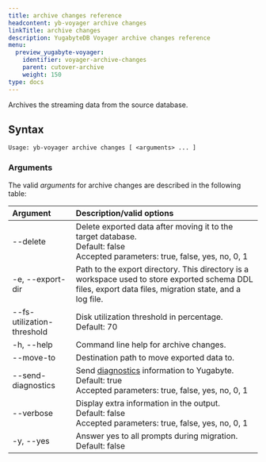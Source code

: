 ```yaml
---
title: archive changes reference
headcontent: yb-voyager archive changes
linkTitle: archive changes
description: YugabyteDB Voyager archive changes reference
menu:
  preview_yugabyte-voyager:
    identifier: voyager-archive-changes
    parent: cutover-archive
    weight: 150
type: docs
---
```


Archives the streaming data from the source database.

## Syntax

```text
Usage: yb-voyager archive changes [ <arguments> ... ]
```

### Arguments

The valid *arguments* for archive changes are described in the following table:

| Argument | Description/valid options |
| :------- | :------------------------ |
| --delete |  Delete exported data after moving it to the target database. <br>Default: false <br> Accepted parameters: true, false, yes, no, 0, 1 |
| -e, --export-dir <path> | Path to the export directory. This directory is a workspace used to store exported schema DDL files, export data files, migration state, and a log file.|
| --fs-utilization-threshold <percentage> | Disk utilization threshold in percentage. <br>Default: 70 |
| -h, --help | Command line help for archive changes. |
| --move-to <path> | Destination path to move exported data to. |
| --send-diagnostics | Send [diagnostics](../../../diagnostics-report/) information to Yugabyte. <br>Default: true<br> Accepted parameters: true, false, yes, no, 0, 1 |
| --verbose | Display extra information in the output. <br>Default: false<br> Accepted parameters: true, false, yes, no, 0, 1 |
| -y, --yes | Answer yes to all prompts during migration. <br>Default: false |
